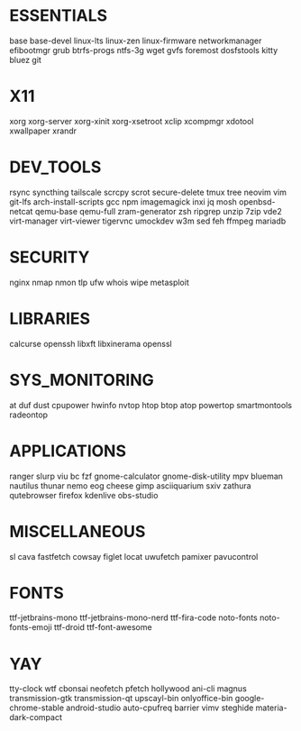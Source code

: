 # ESSENTIALS
base 
base-devel
linux-lts
linux-zen
linux-firmware
networkmanager
efibootmgr
grub
btrfs-progs
ntfs-3g
wget
gvfs
foremost
dosfstools
kitty
bluez
git

# X11
xorg
xorg-server
xorg-xinit
xorg-xsetroot
xclip
xcompmgr
xdotool
xwallpaper
xrandr



# DEV_TOOLS
rsync
syncthing
tailscale
scrcpy
scrot
secure-delete
tmux
tree
neovim
vim
git-lfs
arch-install-scripts
gcc
npm
imagemagick
inxi
jq
mosh
openbsd-netcat
qemu-base
qemu-full
zram-generator
zsh
ripgrep
unzip
7zip
vde2
virt-manager
virt-viewer
tigervnc
umockdev
w3m
sed
feh 
ffmpeg
mariadb

# SECURITY
nginx
nmap
nmon
tlp
ufw
whois
wipe
metasploit

# LIBRARIES
calcurse
openssh
libxft
libxinerama
openssl

# SYS_MONITORING
at
duf
dust
cpupower
hwinfo
nvtop
htop
btop
atop
powertop
smartmontools
radeontop

# APPLICATIONS
ranger
slurp
viu
bc
fzf
gnome-calculator
gnome-disk-utility
mpv
blueman
nautilus
thunar
nemo
eog
cheese
gimp
asciiquarium
sxiv
zathura
qutebrowser
firefox
kdenlive
obs-studio


# MISCELLANEOUS
sl
cava
fastfetch
cowsay
figlet
locat
uwufetch
pamixer
pavucontrol

# FONTS
ttf-jetbrains-mono
ttf-jetbrains-mono-nerd
ttf-fira-code
noto-fonts
noto-fonts-emoji
ttf-droid
ttf-font-awesome


# YAY 
tty-clock
wtf
cbonsai
neofetch
pfetch
hollywood
ani-cli
magnus
transmission-gtk
transmission-qt
upscayl-bin
onlyoffice-bin
google-chrome-stable
android-studio
auto-cpufreq
barrier
vimv
steghide
materia-dark-compact
